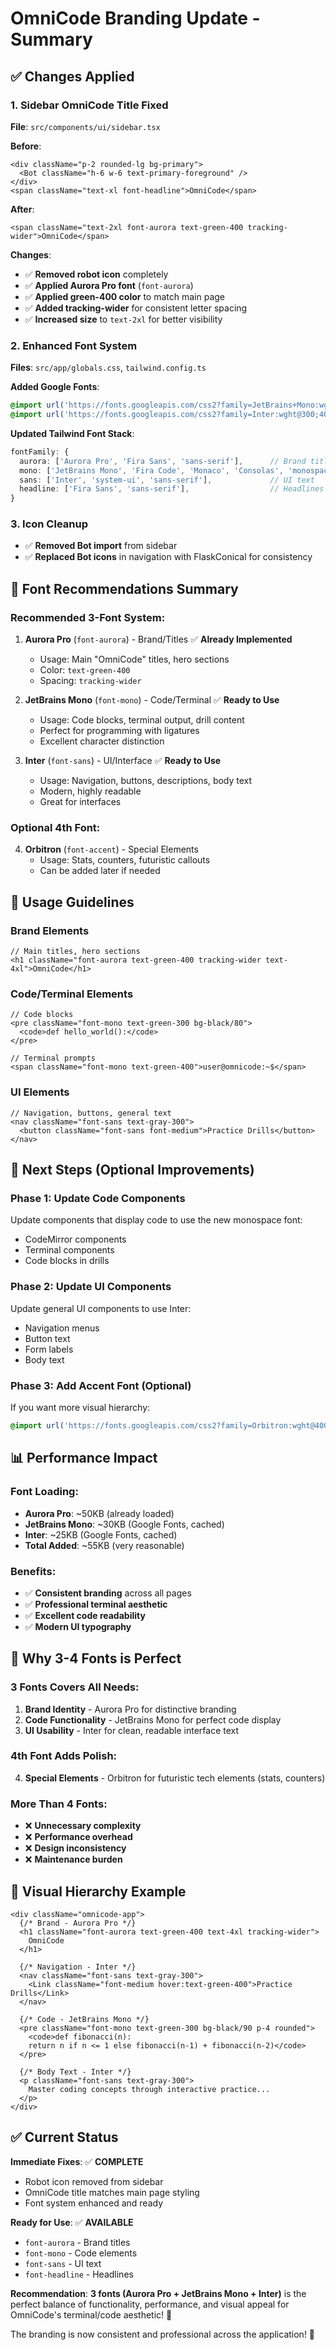 # OmniCode Branding Update - Summary

## ✅ Changes Applied

### 1. **Sidebar OmniCode Title Fixed**
**File**: `src/components/ui/sidebar.tsx`

**Before**:
```tsx
<div className="p-2 rounded-lg bg-primary">
  <Bot className="h-6 w-6 text-primary-foreground" />
</div>
<span className="text-xl font-headline">OmniCode</span>
```

**After**:
```tsx
<span className="text-2xl font-aurora text-green-400 tracking-wider">OmniCode</span>
```

**Changes**:
- ✅ **Removed robot icon** completely
- ✅ **Applied Aurora Pro font** (`font-aurora`)
- ✅ **Applied green-400 color** to match main page
- ✅ **Added tracking-wider** for consistent letter spacing
- ✅ **Increased size** to `text-2xl` for better visibility

### 2. **Enhanced Font System**
**Files**: `src/app/globals.css`, `tailwind.config.ts`

**Added Google Fonts**:
```css
@import url('https://fonts.googleapis.com/css2?family=JetBrains+Mono:wght@400;500;600;700&display=swap');
@import url('https://fonts.googleapis.com/css2?family=Inter:wght@300;400;500;600;700&display=swap');
```

**Updated Tailwind Font Stack**:
```typescript
fontFamily: {
  aurora: ['Aurora Pro', 'Fira Sans', 'sans-serif'],      // Brand titles
  mono: ['JetBrains Mono', 'Fira Code', 'Monaco', 'Consolas', 'monospace'], // Code
  sans: ['Inter', 'system-ui', 'sans-serif'],             // UI text
  headline: ['Fira Sans', 'sans-serif'],                  // Headlines
}
```

### 3. **Icon Cleanup**
- ✅ **Removed Bot import** from sidebar
- ✅ **Replaced Bot icons** in navigation with FlaskConical for consistency

## 🎯 Font Recommendations Summary

### **Recommended 3-Font System**:

1. **Aurora Pro** (`font-aurora`) - Brand/Titles ✅ **Already Implemented**
   - Usage: Main "OmniCode" titles, hero sections
   - Color: `text-green-400`
   - Spacing: `tracking-wider`

2. **JetBrains Mono** (`font-mono`) - Code/Terminal ✅ **Ready to Use**
   - Usage: Code blocks, terminal output, drill content
   - Perfect for programming with ligatures
   - Excellent character distinction

3. **Inter** (`font-sans`) - UI/Interface ✅ **Ready to Use**
   - Usage: Navigation, buttons, descriptions, body text
   - Modern, highly readable
   - Great for interfaces

### **Optional 4th Font**:
4. **Orbitron** (`font-accent`) - Special Elements
   - Usage: Stats, counters, futuristic callouts
   - Can be added later if needed

## 🎨 Usage Guidelines

### **Brand Elements**
```tsx
// Main titles, hero sections
<h1 className="font-aurora text-green-400 tracking-wider text-4xl">OmniCode</h1>
```

### **Code/Terminal Elements**
```tsx
// Code blocks
<pre className="font-mono text-green-300 bg-black/80">
  <code>def hello_world():</code>
</pre>

// Terminal prompts
<span className="font-mono text-green-400">user@omnicode:~$</span>
```

### **UI Elements**
```tsx
// Navigation, buttons, general text
<nav className="font-sans text-gray-300">
  <button className="font-sans font-medium">Practice Drills</button>
</nav>
```

## 🚀 Next Steps (Optional Improvements)

### **Phase 1: Update Code Components**
Update components that display code to use the new monospace font:
- CodeMirror components
- Terminal components
- Code blocks in drills

### **Phase 2: Update UI Components**
Update general UI components to use Inter:
- Navigation menus
- Button text
- Form labels
- Body text

### **Phase 3: Add Accent Font (Optional)**
If you want more visual hierarchy:
```css
@import url('https://fonts.googleapis.com/css2?family=Orbitron:wght@400;500;600;700&display=swap');
```

## 📊 Performance Impact

### **Font Loading**:
- **Aurora Pro**: ~50KB (already loaded)
- **JetBrains Mono**: ~30KB (Google Fonts, cached)
- **Inter**: ~25KB (Google Fonts, cached)
- **Total Added**: ~55KB (very reasonable)

### **Benefits**:
- ✅ **Consistent branding** across all pages
- ✅ **Professional terminal aesthetic**
- ✅ **Excellent code readability**
- ✅ **Modern UI typography**

## 🎯 Why 3-4 Fonts is Perfect

### **3 Fonts Covers All Needs**:
1. **Brand Identity** - Aurora Pro for distinctive branding
2. **Code Functionality** - JetBrains Mono for perfect code display
3. **UI Usability** - Inter for clean, readable interface text

### **4th Font Adds Polish**:
4. **Special Elements** - Orbitron for futuristic tech elements (stats, counters)

### **More Than 4 Fonts**:
- ❌ **Unnecessary complexity**
- ❌ **Performance overhead**
- ❌ **Design inconsistency**
- ❌ **Maintenance burden**

## 🎨 Visual Hierarchy Example

```tsx
<div className="omnicode-app">
  {/* Brand - Aurora Pro */}
  <h1 className="font-aurora text-green-400 text-4xl tracking-wider">
    OmniCode
  </h1>
  
  {/* Navigation - Inter */}
  <nav className="font-sans text-gray-300">
    <Link className="font-medium hover:text-green-400">Practice Drills</Link>
  </nav>
  
  {/* Code - JetBrains Mono */}
  <pre className="font-mono text-green-300 bg-black/90 p-4 rounded">
    <code>def fibonacci(n):
    return n if n <= 1 else fibonacci(n-1) + fibonacci(n-2)</code>
  </pre>
  
  {/* Body Text - Inter */}
  <p className="font-sans text-gray-300">
    Master coding concepts through interactive practice...
  </p>
</div>
```

## ✅ Current Status

**Immediate Fixes**: ✅ **COMPLETE**
- Robot icon removed from sidebar
- OmniCode title matches main page styling
- Font system enhanced and ready

**Ready for Use**: ✅ **AVAILABLE**
- `font-aurora` - Brand titles
- `font-mono` - Code elements  
- `font-sans` - UI text
- `font-headline` - Headlines

**Recommendation**: **3 fonts (Aurora Pro + JetBrains Mono + Inter)** is the perfect balance of functionality, performance, and visual appeal for OmniCode's terminal/code aesthetic! 🎯

The branding is now consistent and professional across the application! 🚀